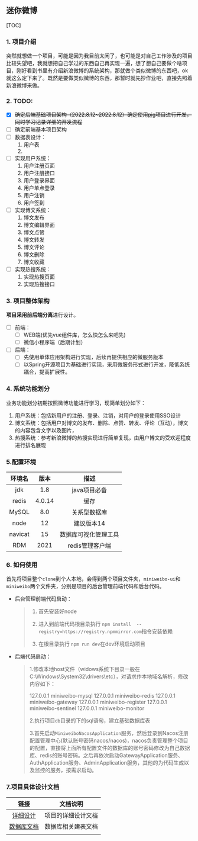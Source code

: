## 迷你微博

[TOC]

### 1. 项目介绍

​	突然就想做一个项目，可能是因为我目前太闲了，也可能是对自己工作涉及的项目比较失望吧，我就想把自己学过的东西自己再实现一遍，想了想自己要做个啥项目，刚好看到书里有介绍新浪微博的系统架构，那就做个类似微博的东西吧，ok就这么定下来了。既然是要做类似微博的东西，那暂时就先抄作业吧，直接先照着新浪微博来做。

### 2. TODO:

- [x] ~~确定后端基础项目架构（2022.8.12~2022.8.12）确定使用[pig](https://gitee.com/log4j/pig)项目进行开发，同时学习记录详细的开发流程~~
- [ ] 确定前端基本项目架构
- [ ] 数据表设计：
  1. 用户表
  2. 
- [ ] 实现用户系统：
  1. 用户注册页面
  2. 用户注册接口
  3. 用户登录界面
  4. 用户单点登录
  5. 用户注销
  6. 用户签到
- [ ] 实现博文系统：
  1. 博文发布
  2. 博文编辑界面
  3. 博文点赞
  4. 博文转发
  5. 博文评论
  6. 博文删除
  7. 博文收藏
- [ ] 实现热搜系统：
  1. 实现热搜页面
  2. 实现热搜接口

### 3. 项目整体架构

**项目采用前后端分离**进行设计。

- [ ] 前端：
  - [ ] WEB端(优先vue组件库，怎么快怎么来吧先)
  - [ ] 微信小程序端（后期计划）
- [ ] 后端：
  - [ ] 先使用单体应用架构进行实现，后续再提供相应的微服务版本
  - [ ] 以Spring开源项目为基础进行实现，采用微服务形式进行开发，降低系统耦合，提高扩展性。

### 4. 系统功能划分

业务功能划分初期按照微博功能进行学习，现简单划分如下：

1. 用户系统：包括新用户的注册、登录、注销，对用户的登录使用SSO设计
2. 博文系统：包括用户对博文的发布、删除、点赞、转发、评论（互动），博文的内容包含文字以及图片，
3. 热搜系统：参考新浪微博的热搜实现进行简单复现，由用户博文的受欢迎程度进行排名展现

### 5.配置环境

| 环境名  |  版本  |         描述         |
| :-----: | :----: | :------------------: |
|   jdk   |  1.8   |     java项目必备     |
|  redis  | 4.0.14 |         缓存         |
|  MySQL  |  8.0   |     关系型数据库     |
|  node   |   12   |      建议版本14      |
| navicat |   15   | 数据库可视化管理工具 |
|   RDM   |  2021  |   redis管理客户端    |

### 6. 如何使用

​	首先将项目整个`clone`到个人本地，会得到两个项目文件夹，`miniweibo-ui`和 `miniweibo`两个文件夹，分别是项目的后台管理前端代码和后台代码。

- 后台管理前端代码启动：

  > 1. 首先安装好node
  >
  > 2. 进入到前端代码根目录执行 `npm install  --registry=https://registry.npmmirror.com`指令安装依赖
  > 3. 在根目录执行 `npm run dev`在dev环境启动项目

- 后端代码启动：

  > 1.修改本地host文件（widows系统下目录一般在C:\Windows\System32\drivers\etc），对请求作本地域名解析，修改内容如下：
  >
  > 127.0.0.1   miniweibo-mysql
  > 127.0.0.1   miniweibo-redis
  > 127.0.0.1   miniweibo-gateway
  > 127.0.0.1   miniweibo-register
  > 127.0.0.1   miniweibo-sentinel
  > 127.0.0.1   miniweibo-monitor
  >
  > 2.执行项目`db`目录的下的sql语句，建立基础数据库表
  >
  > 3.首先启动`MiniweiboNacosApplication`服务，然后登录到Nacos注册配置管理中心(默认账号密码nacos/nacos)，nacos负责管理整个项目的配置，直接将上面所有配置文件的数据库的账号密码修改为自己数据库、redis的账号密码。之后再依次启动GatewayApplication服务、AuthApplication服务、AdminApplication服务，其他的为代码生成以及监控的服务，按需求启动。


### 7.项目具体设计文档

|               链接                |      文档说明      |
| :-------------------------------: | :----------------: |
| [详细设计](/Docs/详细设计文档.md) | 项目的详细设计文档 |
|       [数据库文档](/Docs/)        | 数据库相关建表文档 |
|                                   |                    |



